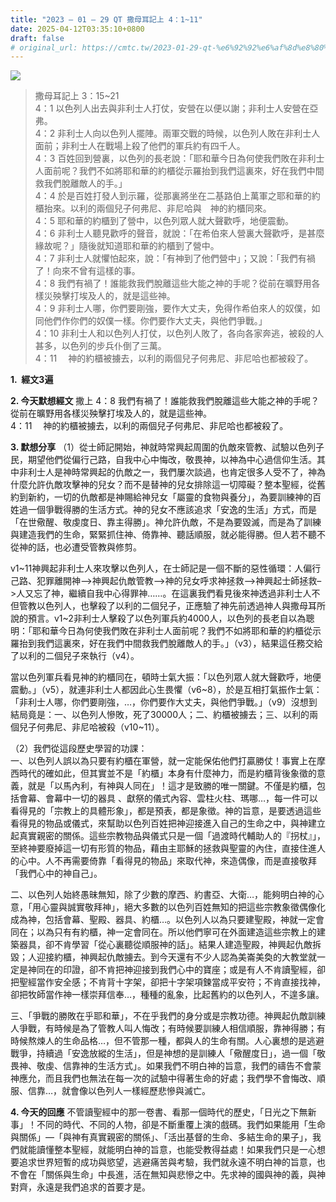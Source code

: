 ```yaml
---
title: "2023 – 01 – 29 QT 撒母耳記上 4：1~11"
date: 2025-04-12T03:35:10+0800
draft: false
# original_url: https://cmtc.tw/2023-01-29-qt-%e6%92%92%e6%af%8d%e8%80%b3%e8%a8%98%e4%b8%8a-4%ef%bc%9a111
---
```


![](/images/qt.jpg)
> 撒母耳記上 3：15\~21  
> 4：1 以色列人出去與非利士人打仗，安營在以便以謝；非利士人安營在亞弗。  
> 4：2 非利士人向以色列人擺陣。兩軍交戰的時候，以色列人敗在非利士人面前；非利士人在戰場上殺了他們的軍兵約有四千人。  
> 4：3 百姓回到營裏，以色列的長老說：「耶和華今日為何使我們敗在非利士人面前呢？我們不如將耶和華的約櫃從示羅抬到我們這裏來，好在我們中間救我們脫離敵人的手。」  
> 4：4 於是百姓打發人到示羅，從那裏將坐在二基路伯上萬軍之耶和華的約櫃抬來。以利的兩個兒子何弗尼、非尼哈與　神的約櫃同來。  
> 4：5 耶和華的約櫃到了營中，以色列眾人就大聲歡呼，地便震動。  
> 4：6 非利士人聽見歡呼的聲音，就說：「在希伯來人營裏大聲歡呼，是甚麼緣故呢？」隨後就知道耶和華的約櫃到了營中。  
> 4：7 非利士人就懼怕起來，說：「有神到了他們營中」；又說：「我們有禍了！向來不曾有這樣的事。  
> 4：8 我們有禍了！誰能救我們脫離這些大能之神的手呢？從前在曠野用各樣災殃擊打埃及人的，就是這些神。  
> 4：9 非利士人哪，你們要剛強，要作大丈夫，免得作希伯來人的奴僕，如同他們作你們的奴僕一樣。你們要作大丈夫，與他們爭戰。」  
> 4：10 非利士人和以色列人打仗，以色列人敗了，各向各家奔逃，被殺的人甚多，以色列的步兵仆倒了三萬。  
> 4：11 　神的約櫃被擄去，以利的兩個兒子何弗尼、非尼哈也都被殺了。

**1.  經文3遍**

**2. 今天默想經文**
撒上 4：8 我們有禍了！誰能救我們脫離這些大能之神的手呢？從前在曠野用各樣災殃擊打埃及人的，就是這些神。  
4：11 　神的約櫃被擄去，以利的兩個兒子何弗尼、非尼哈也都被殺了。

**3. 默想分享**
（1）從士師記開始，神就時常興起周圍的仇敵來管教、試驗以色列子民，期望他們從偏行己路，自我中心中悔改，敬畏神，以神為中心過信仰生活。其中非利士人是神時常興起的仇敵之一，我們屢次談過，也肯定很多人受不了，神為什麼允許仇敵攻擊神的兒女？而不是替神的兒女排除這一切障礙？整本聖經，從舊約到新約，一切的仇敵都是神賜給神兒女「屬靈的食物與養分」，為要訓練神的百姓過一個爭戰得勝的生活方式。神的兒女不應該追求「安逸的生活」方式，而是「在世儆醒、敬虔度日、靠主得勝」。神允許仇敵，不是為要毀滅，而是為了訓練與建造我們的生命，緊緊抓住神、倚靠神、聽話順服，就必能得勝。但人若不聽不從神的話，也必遭受管教與修剪。

v1\~11神興起非利士人來攻擊以色列人，在士師記是一個不斷的惡性循環：人偏行己路、犯罪離開神–>神興起仇敵管教–>神的兒女呼求神拯救–>神興起士師拯救–>人又忘了神，繼續自我中心得罪神……。在這裏我們看見後來神透過非利士人不但管教以色列人，也擊殺了以利的二個兒子，正應驗了神先前透過神人與撒母耳所說的預言。v1\~2非利士人擊殺了以色列軍兵約4000人，以色列的長老自以為聰明：「耶和華今日為何使我們敗在非利士人面前呢？我們不如將耶和華的約櫃從示羅抬到我們這裏來，好在我們中間救我們脫離敵人的手。」（v3），結果這任務交給了以利的二個兒子來執行（v4）。

當以色列軍兵看見神的約櫃同在，頓時士氣大振：「以色列眾人就大聲歡呼，地便震動。」（v5），就連非利士人都因此心生畏懼（v6\~8），於是互相打氣振作士氣：「非利士人哪，你們要剛強，…，你們要作大丈夫，與他們爭戰。」（v9）沒想到結局竟是：一、以色列人慘敗，死了30000人；二、約櫃被擄去；三、以利的兩個兒子何弗尼、非尼哈被殺（v10\~11）。

（2）我們從這段歷史學習的功課：  
一、以色列人誤以為只要有約櫃在軍營，就一定能保佑他們打贏勝仗！事實上在摩西時代的確如此，但其實並不是「約櫃」本身有什麼神力，而是約櫃背後象徵的意義，就是「以馬內利，有神與人同在」！這才是致勝的唯一關鍵。不僅是約櫃，包括會幕、會幕中一切的器具 、獻祭的儀式內容、雲柱火柱、瑪哪…，每一件可以看得見的「宗教上的具體形象」，都是預表，都是象徵。神的旨意，是要透過這些看得見的物品或儀式，來幫助以色列百姓把神迎接進入自己的生命之中，與神建立起真實親密的關係。這些宗教物品與儀式只是一個「過渡時代輔助人的『拐杖』」，至終神要廢掉這一切有形質的物品，藉由主耶穌的拯救與聖靈的內住，直接住進人的心中。人不再需要倚靠「看得見的物品」來取代神，來造偶像，而是直接敬拜「我們心中的神自己」。

二、以色列人始終愚昧無知，除了少數的摩西、約書亞、大衛…，能夠明白神的心意，「用心靈與誠實敬拜神」，絕大多數的以色列百姓無知的把這些宗教象徵偶像化成為神，包括會幕、聖殿、器具、約櫃…。以色列人以為只要建聖殿，神就一定會同在；以為只有有約櫃，神一定會同在。所以他們寧可在外面建造這些宗教上的建築器具，卻不肯學習「從心裏聽從順服神的話」。結果人建造聖殿，神興起仇敵拆毀；人迎接約櫃，神興起仇敵擄去。到今天還有不少人認為美崙美奐的大教堂就一定是神同在的印證，卻不肯把神迎接到我們心中的寶座；或是有人不肯讀聖經，卻把聖經當作安全感；不肯背十字架，卻把十字架項鍊當成平安符；不肯直接找神，卻把牧師當作神一樣崇拜信奉…，種種的亂象，比起舊約的以色列人，不遑多讓。

三、「爭戰的勝敗在乎耶和華」，不在乎我們的身分或是宗教功德。神興起仇敵訓練人爭戰，有時候是為了管教人叫人悔改；有時候要訓練人相信順服，靠神得勝；有時候熬煉人的生命品格…，但不管那一種，都與人的生命有關。人心裏想的是逃避戰爭，持續過「安逸放縱的生活」，但是神想的是訓練人「儆醒度日」，過一個「敬畏神、敬虔、信靠神的生活方式」。如果我們不明白神的旨意，我們的禱告不會蒙神應允，而且我們也無法在每一次的試驗中得著生命的好處；我們學不會悔改、順服、信靠…，就會像以色列人一樣經歷悲慘與滅亡。

**4. 今天的回應**
不管讀聖經中的那一卷書、看那一個時代的歷史，「日光之下無新事」！不同的時代、不同的人物，卻是不斷重覆上演的戲碼。我們如果能用「生命與關係」—「與神有真實親密的關係」、「活出基督的生命、多結生命的果子」，我們就能讀懂整本聖經，就能明白神的旨意，也能受教得益處！如果我們只是一心想要追求世界短暫的成功與慾望，逃避痛苦與考驗，我們就永遠不明白神的旨意，也不會在「關係與生命」中長進，活在無知與悲慘之中。先求神的國與神的義，與神對齊，永遠是我們追求的首要才是。
